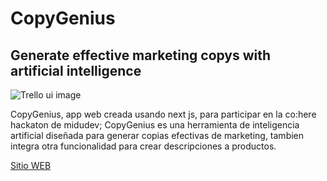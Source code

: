 # CopyGenius
## Generate effective marketing copys with artificial intelligence

<image src="/public/copygenius_portada.png" alt="Trello ui image">


CopyGenius, app web creada usando next js, para participar en la co:here hackaton de midudev; CopyGenius es una herramienta de inteligencia artificial diseñada para generar copias efectivas de marketing, tambien integra otra funcionalidad para crear descripciones a productos.

<a href="" rel="nofollow">Sitio WEB</a>
